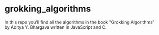 # grokking_algorithms
In this repo you'll find all the algorithms in the book "Grokking Algorithms" by Aditya Y. Bhargava written in JavaScript and C. 
